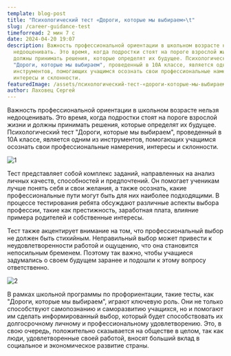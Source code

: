 ```yaml
---
template: blog-post
title: "Психологический тест «Дороги, которые мы выбираем»\t"
slug: /career-guidance-test
timeforread: 2 мин 7 с
date: 2024-04-20 19:07
description: Важность профессиональной ориентации в школьном возрасте нельзя
  недооценивать. Это время, когда подростки стоят на пороге взрослой жизни и
  должны принимать решения, которые определят их будущее. Психологический тест
  "Дороги, которые мы выбираем", проведенный в 10А классе, является одним из
  инструментов, помогающих учащимся осознать свои профессиональные намерения,
  интересы и склонности.
featuredImage: /assets/психологический-тест-«дороги-которые-мы-выбираем».png
author: Лаховец Сергей
---
```

Важность профессиональной ориентации в школьном возрасте нельзя недооценивать. Это время, когда подростки стоят на пороге взрослой жизни и должны принимать решения, которые определят их будущее. Психологический тест "Дороги, которые мы выбираем", проведенный в 10А классе, является одним из инструментов, помогающих учащимся осознать свои профессиональные намерения, интересы и склонности.

![1](/assets/изображение_viber_2024-04-22_13-55-01-874.jpg "1")

Тест представляет собой комплекс заданий, направленных на анализ личных качеств, способностей и предпочтений. Он помогает ученикам лучше понять себя и свои желания, а также осознать, какие профессиональные пути могут быть для них наиболее подходящими. В процессе тестирования ребята обсуждают различные аспекты выбора профессии, такие как престижность, заработная плата, влияние примера родителей и собственные интересы.

Тест также акцентирует внимание на том, что профессиональный выбор не должен быть стихийным. Неправильный выбор может привести к неудовлетворенности работой и ощущению, что она становится непосильным бременем. Поэтому так важно, чтобы учащиеся задумались о своем будущем заранее и подошли к этому вопросу ответственно.

![2](/assets/изображение_viber_2024-04-22_13-54-55-902_0.jpg "2")

В рамках школьной программы по профориентации, такие тесты, как "Дороги, которые мы выбираем", играют ключевую роль. Они не только способствуют самопознанию и саморазвитию учащихся, но и помогают им сделать информированный выбор, который будет способствовать их долгосрочному личному и профессиональному удовлетворению. Это, в свою очередь, положительно сказывается на обществе в целом, так как люди, удовлетворенные своей работой, вносят больший вклад в социальное и экономическое развитие страны.